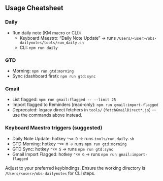 ## Usage Cheatsheet

### Daily
- Run daily note (KM macro or CLI):
  - Keyboard Maestro: “Daily Note Update” → runs `/Users/<user>/obs-dailynotes/tools/run_daily.sh`
  - CLI: `npm run daily`

### GTD
- Morning: `npm run gtd:morning`
- Sync (dashboard first): `npm run gtd:sync`

### Gmail
- List flagged: `npm run gmail:flagged -- --limit 25`
- Import flagged to Reminders (read‑only): `npm run gmail:import-flagged`
- Deprecated: legacy direct fetchers in `tools/` (`fetchGmailDirect*.js`) — use the commands above instead.

### Keyboard Maestro triggers (suggested)
- Daily Note Update: hotkey `⌃⌥⌘ D` → runs `tools/run_daily.sh`
- GTD Morning: hotkey `⌃⌥⌘ M` → runs `npm run gtd:morning`
- GTD Sync: hotkey `⌃⌥⌘ S` → runs `npm run gtd:sync`
- Gmail Import Flagged: hotkey `⌃⌥⌘ G` → runs `npm run gmail:import-flagged`

Adjust to your preferred keybindings. Ensure the working directory is `/Users/<user>/obs-dailynotes` for CLI steps.


